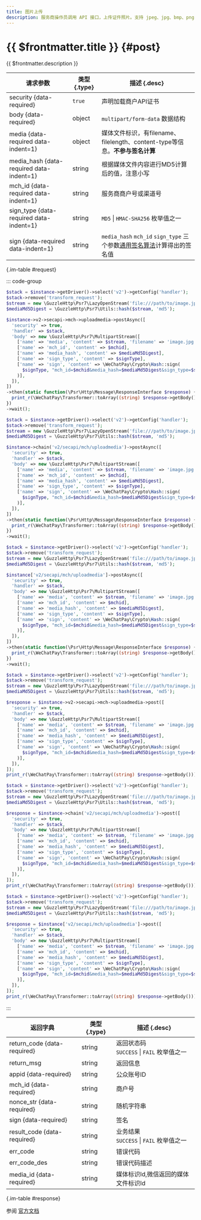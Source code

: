 ```yaml
---
title: 图片上传
description: 服务商操作员调用 API 接口，上传证件照片。支持 jpeg、jpg、bmp、png 格式，图片大小不超过2M。通过 POST 表单来调用该接口，表单媒体文件 id 为 media，需有 filename、filelength、content-type 等信息。
---
```


# {{ $frontmatter.title }} {#post}

{{ $frontmatter.description }}

| 请求参数 | 类型 {.type} | 描述 {.desc}
| --- | --- | ---
| security {data-required} | `true` | 声明加载商户API证书
| body {data-required} | object | `multipart/form-data` 数据结构
| media {data-required data-indent=1} | object | 媒体文件标识，有filename、filelength、content-type等信息。**不参与签名计算**
| media_hash {data-required data-indent=1} | string | 根据媒体文件内容进行MD5计算后的值，注意小写
| mch_id {data-required data-indent=1} | string | 服务商商户号或渠道号
| sign_type {data-required data-indent=1} | string | `MD5` \| `HMAC-SHA256` 枚举值之一
| sign {data-required data-indent=1} | string | `media_hash` `mch_id` `sign_type` 三个参数[通用签名算法](/guide/digital-signature#symmetric)计算得出的签名值

{.im-table #request}

::: code-group

```php [异步纯链式]
$stack = $instance->getDriver()->select('v2')->getConfig('handler');
$stack->remove('transform_request');
$stream = new \GuzzleHttp\Psr7\LazyOpenStream('file:///path/to/image.jpg', 'rb');
$mediaMd5Digest = \GuzzleHttp\Psr7\Utils::hash($stream, 'md5');

$instance->v2->secapi->mch->uploadmedia->postAsync([
  'security' => true,
  'handler' => $stack,
  'body' => new \GuzzleHttp\Psr7\MultipartStream([
    ['name' => 'media', 'content' => $stream, 'filename' => 'image.jpg'],
    ['name' => 'mch_id', 'content' => $mchid],
    ['name' => 'media_hash', 'content' => $mediaMd5Digest],
    ['name' => 'sign_type', 'content' => $signType],
    ['name' => 'sign', 'content' => \WeChatPay\Crypto\Hash::sign(
      $signType, "mch_id=$mchid&media_hash=$mediaMd5Digest&sign_type=$signType", $apiv2Key
    )],
  ]),
])
->then(static function(\Psr\Http\Message\ResponseInterface $response) {
  print_r(\WeChatPay\Transformer::toArray((string) $response->getBody()));
})
->wait();
```

```php [异步声明式]
$stack = $instance->getDriver()->select('v2')->getConfig('handler');
$stack->remove('transform_request');
$stream = new \GuzzleHttp\Psr7\LazyOpenStream('file:///path/to/image.jpg', 'rb');
$mediaMd5Digest = \GuzzleHttp\Psr7\Utils::hash($stream, 'md5');

$instance->chain('v2/secapi/mch/uploadmedia')->postAsync([
  'security' => true,
  'handler' => $stack,
  'body' => new \GuzzleHttp\Psr7\MultipartStream([
    ['name' => 'media', 'content' => $stream, 'filename' => 'image.jpg'],
    ['name' => 'mch_id', 'content' => $mchid],
    ['name' => 'media_hash', 'content' => $mediaMd5Digest],
    ['name' => 'sign_type', 'content' => $signType],
    ['name' => 'sign', 'content' => \WeChatPay\Crypto\Hash::sign(
      $signType, "mch_id=$mchid&media_hash=$mediaMd5Digest&sign_type=$signType", $apiv2Key
    )],
  ]),
])
->then(static function(\Psr\Http\Message\ResponseInterface $response) {
  print_r(\WeChatPay\Transformer::toArray((string) $response->getBody()));
})
->wait();
```

```php [异步属性式]
$stack = $instance->getDriver()->select('v2')->getConfig('handler');
$stack->remove('transform_request');
$stream = new \GuzzleHttp\Psr7\LazyOpenStream('file:///path/to/image.jpg', 'rb');
$mediaMd5Digest = \GuzzleHttp\Psr7\Utils::hash($stream, 'md5');

$instance['v2/secapi/mch/uploadmedia']->postAsync([
  'security' => true,
  'handler' => $stack,
  'body' => new \GuzzleHttp\Psr7\MultipartStream([
    ['name' => 'media', 'content' => $stream, 'filename' => 'image.jpg'],
    ['name' => 'mch_id', 'content' => $mchid],
    ['name' => 'media_hash', 'content' => $mediaMd5Digest],
    ['name' => 'sign_type', 'content' => $signType],
    ['name' => 'sign', 'content' => \WeChatPay\Crypto\Hash::sign(
      $signType, "mch_id=$mchid&media_hash=$mediaMd5Digest&sign_type=$signType", $apiv2Key
    )],
  ]),
])
->then(static function(\Psr\Http\Message\ResponseInterface $response) {
  print_r(\WeChatPay\Transformer::toArray((string) $response->getBody()));
})
->wait();
```

```php [同步纯链式]
$stack = $instance->getDriver()->select('v2')->getConfig('handler');
$stack->remove('transform_request');
$stream = new \GuzzleHttp\Psr7\LazyOpenStream('file:///path/to/image.jpg', 'rb');
$mediaMd5Digest = \GuzzleHttp\Psr7\Utils::hash($stream, 'md5');

$response = $instance->v2->secapi->mch->uploadmedia->post([
  'security' => true,
  'handler' => $stack,
  'body' => new \GuzzleHttp\Psr7\MultipartStream([
    ['name' => 'media', 'content' => $stream, 'filename' => 'image.jpg'],
    ['name' => 'mch_id', 'content' => $mchid],
    ['name' => 'media_hash', 'content' => $mediaMd5Digest],
    ['name' => 'sign_type', 'content' => $signType],
    ['name' => 'sign', 'content' => \WeChatPay\Crypto\Hash::sign(
      $signType, "mch_id=$mchid&media_hash=$mediaMd5Digest&sign_type=$signType", $apiv2Key
    )],
  ]),
]);
print_r(\WeChatPay\Transformer::toArray((string) $response->getBody()));
```

```php [同步声明式]
$stack = $instance->getDriver()->select('v2')->getConfig('handler');
$stack->remove('transform_request');
$stream = new \GuzzleHttp\Psr7\LazyOpenStream('file:///path/to/image.jpg', 'rb');
$mediaMd5Digest = \GuzzleHttp\Psr7\Utils::hash($stream, 'md5');

$response = $instance->chain('v2/secapi/mch/uploadmedia')->post([
  'security' => true,
  'handler' => $stack,
  'body' => new \GuzzleHttp\Psr7\MultipartStream([
    ['name' => 'media', 'content' => $stream, 'filename' => 'image.jpg'],
    ['name' => 'mch_id', 'content' => $mchid],
    ['name' => 'media_hash', 'content' => $mediaMd5Digest],
    ['name' => 'sign_type', 'content' => $signType],
    ['name' => 'sign', 'content' => \WeChatPay\Crypto\Hash::sign(
      $signType, "mch_id=$mchid&media_hash=$mediaMd5Digest&sign_type=$signType", $apiv2Key
    )],
  ]),
]);
print_r(\WeChatPay\Transformer::toArray((string) $response->getBody()));
```

```php [同步属性式]
$stack = $instance->getDriver()->select('v2')->getConfig('handler');
$stack->remove('transform_request');
$stream = new \GuzzleHttp\Psr7\LazyOpenStream('file:///path/to/image.jpg', 'rb');
$mediaMd5Digest = \GuzzleHttp\Psr7\Utils::hash($stream, 'md5');

$response = $instance['v2/secapi/mch/uploadmedia']->post([
  'security' => true,
  'handler' => $stack,
  'body' => new \GuzzleHttp\Psr7\MultipartStream([
    ['name' => 'media', 'content' => $stream, 'filename' => 'image.jpg'],
    ['name' => 'mch_id', 'content' => $mchid],
    ['name' => 'media_hash', 'content' => $mediaMd5Digest],
    ['name' => 'sign_type', 'content' => $signType],
    ['name' => 'sign', 'content' => \WeChatPay\Crypto\Hash::sign(
      $signType, "mch_id=$mchid&media_hash=$mediaMd5Digest&sign_type=$signType", $apiv2Key
    )],
  ]),
]);
print_r(\WeChatPay\Transformer::toArray((string) $response->getBody()));
```

:::

| 返回字典 | 类型 {.type} | 描述 {.desc}
| --- | --- | ---
| return_code {data-required} | string | 返回状态码<br/>`SUCCESS` \| `FAIL` 枚举值之一
| return_msg | string | 返回信息
| appid {data-required} | string | 公众账号ID
| mch_id {data-required} | string | 商户号
| nonce_str {data-required} | string | 随机字符串
| sign {data-required} | string | 签名
| result_code {data-required} | string | 业务结果<br/>`SUCCESS` \| `FAIL` 枚举值之一
| err_code | string | 错误代码
| err_code_des | string | 错误代码描述
| media_id {data-required} | string | 媒体标识Id,微信返回的媒体文件标识Id

{.im-table #response}

参阅 [官方文档](https://pay.weixin.qq.com/wiki/doc/api/wxpay/ch/tool/chapter3_1.shtml)
